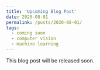 ```yaml
---
title: 'Upcoming Blog Post'
date: 2020-08-01
permalink: /posts/2020-08-01/
tags:
  - coming soon
  - computer vision
  - machine learning
---
```


This blog post will be released soon.
